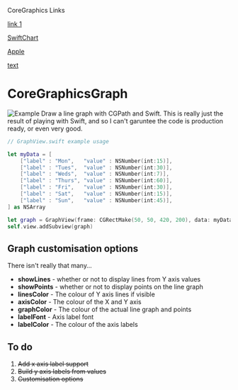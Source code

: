 CoreGraphics Links

[link 1](http://vormlab.com/coregraphics-tutorial-swift/)

[SwiftChart](https://github.com/gpbl/SwiftChart)

[Apple](https://developer.apple.com/reference/coregraphics)

[text](http://www.techotopia.com/index.php/An_iOS_8_Swift_Graphics_Tutorial_using_Core_Graphics_and_Core_Image)

CoreGraphicsGraph
=================
![Example](http://cl.ly/image/3M3y0A3w2C1F/d)
Draw a line graph with CGPath and Swift. This is really just the result of playing with Swift, and so I can't garuntee the code is production ready, or even very good.

```swift
// GraphView.swift example usage

let myData = [
    ["label" : "Mon",   "value" : NSNumber(int:15)],
    ["label" : "Tues",  "value" : NSNumber(int:30)],
    ["label" : "Weds",  "value" : NSNumber(int:7)],
    ["label" : "Thurs", "value" : NSNumber(int:60)],
    ["label" : "Fri",   "value" : NSNumber(int:30)],
    ["label" : "Sat",   "value" : NSNumber(int:15)],
    ["label" : "Sun",   "value" : NSNumber(int:45)],
] as NSArray

let graph = GraphView(frame: CGRectMake(50, 50, 420, 200), data: myData)
self.view.addSubview(graph)
```

## Graph customisation options
There isn't really that many…

  - **showLines**   - whether or not to display lines from Y axis values
  - **showPoints**  - whether or not to display points on the line graph
  - **linesColor**  - The colour of Y axis lines if visible
  - **axisColor**   - The colour of the X and Y axis
  - **graphColor**  - The colour of the actual line graph and points
  - **labelFont**   - Axis label font
  - **labelColor**  - The colour of the axis labels


## To do
  1. ~~Add x axis label support~~
  2. ~~Build y axis labels from values~~
  3. ~~Customisation options~~
